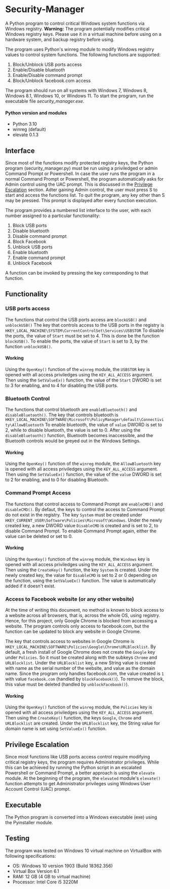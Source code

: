 # Security-Manager
A Python program to control critical Windows system functions via Windows registry. 
**Warning:** The program potentially modifies critical Windows registry keys. Please use it in a virtual machine before using on a hardware system, and backup registry before using.

The program uses Python's winreg module to modify Windows registry values to control system functions.
The following functions are supported:
1. Block/Unblock USB ports access
2. Enable/Disable bluetooth
3. Enable/Disable command prompt
4. Block/Unblock facebook.com access

The program should run on all systems with Windows 7, Windows 8, Windows 8.1, Windows 10, or Windows 11. To start the program, run the executable file *security_manager.exe*.

#### Python version and modules 
- Python 3.10
- winreg (default)
- elevate 0.1.3

## Interface

Since most of the functions modify protected registry keys, the Python program (security_manager.py) must be run using a priviledged or admin Command Prompt or Powershell. 
In case the user runs the program in a normal Command Prompt or Powershell, the program automatically asks for Admin control using the UAC prompt. This is discussed in the [Privilege Escalation](#privilege-escalation) section. Adter gaining Admin control, the user must press S to start and access the functions list. To quit the program, any key other than S may be pressed. This prompt is displayed after every function execution.

The program provides a numbered list interface to the user, with each number assigned to a particular functionality:
1. Block USB ports
2. Disable bluetooth
3. Disable command prompt
4. Block Facebook
5. Unblock USB ports
6. Enable bluetooth
7. Enable command prompt
8. Unblock Facebook

A function can be invoked by pressing the key corresponding to that function.

## Functionality

### USB ports access
The functions that control the USB ports access are `blockUSB()` and `unblockUSB()`
The key that controls access to the USB ports in the registry is `HKEY_LOCAL_MACHINE\SYSTEM\CurrentControlSet\Services\USBSTOR`
To disable the ports, the value of `Start` must be set to 4. This is done be the function `blockUSB()`.
To enable the ports, the value of `Start` is set to 3, by the function `unblockUSB()`.

#### Working
Using the `OpenKey()` function of the `winreg` module, the `USBSTOR` key is opened with all access priviledges using the `KEY_ALL_ACCESS` argument. Then using the `SetValueEx()` function, the value of the `Start` DWORD is set to 3 for enabling, and to 4 for disabling the USB ports.

### Bluetooth Control
The functions that control bluetooth are `enableBluetooth()` and `disableBluetooth()`. 
The key that controls bluetooth is `HKEY_LOCAL_MACHINE\SOFTWARE\Microsoft\PolicyManager\default\Connectivity\AllowBluetooth`
To enable bluetooth, the value of `value` DWORD is set to 2, while to disable bluetooth, the value is set to 0.
After using the `disableBluetooth()` function, Bluetooth becomes inaccessible, and the Bluetooth controls would be greyed out in the Windows Settings.

#### Working
Using the `OpenKey()` function of the `winreg` module, the `AllowBluetooth` key is opened with all access priviledges using the `KEY_ALL_ACCESS` argument. Then using the `SetValueEx()` function, the value of the `value` DWORD is set to 2 for enabling, and to 0 for disabling Bluetooth.

### Command Prompt Access
The functions that control access to Command Prompt are `enableCMD()` and `disableCMD()`.
By defaut, the keys to control the access to Command Prompt do not exist in the registry. The key `System` must be created under `HKEY_CURRENT_USER\Software\Policies\Microsoft\Windows`.
Under the newly created key, a new DWORD value `DisableCMD` is created and is set to 2, to disable Command Prompt. To enable Command Prompt again, either the value can be deleted or set to 0. 

#### Working
Using the `OpenKey()` function of the `winreg` module, the `Windows` key is opened with all access priviledges using the `KEY_ALL_ACCESS` argument. Then using the `CreateKey()` function, the key `System` is created. Under the newly created key, the value for `DisableCMD` is set to 2 or 0 depending on the function, using the `SetValueEx()` function. The value is automatically added if it doesn't exist.

### Access to Facebook website (or any other website)
At the time of writing this document, no method is known to block access to a website across all browsers, that is, across the whole OS, using registry. Hence, for this project, only Google Chrome is blocked from accessing a website. The program controls only access to facebook.com, but the function can be updated to block any website in Google Chrome.

The key that controls access to websites in Google Chrome is `HKEY_LOCAL_MACHINE\SOFTWARE\Policies\Google\Chrome\URLBlocklist`. By default, a fresh install of Google Chrome does not create the `Google` key under `Policies`. So it must be created along with the subkeys `Chrome` and `URLBlocklist`. Under the `URLBlocklist` key, a new String value is created with name as the serial number of the website, and value as the domain name. Since the program only handles facebook.com, the value created is `1` with value `facebook.com` (handled by `blockFacebook()`). To remove the block, this value must be deleted (handled by `unblockFacebook()`).

#### Working
Using the `OpenKey()` function of the `winreg` module, the `Policies` key is opened with all access priviledges using the `KEY_ALL_ACCESS` argument. Then using the `CreateKey()` function, the keys `Google`, `Chrome` and `URLBlocklist` are created. Under the `URLBlocklist` key, the String value for domain name is set using `SetValueEx()` function.

## Privilege Escalation
Since most functions like USB ports access control require modifying critical registry keys, the program requires Administrator privileges. While this can be achieved by running the Python script in an escalated Powershell or Command Prompt, a better approach is using the `elevate` module. At the beginning of the program, the `elevated` module's `elevate()` function attempts to get Administrator privileges using Windows User Account Control (UAC) prompt. 

## Executable
The Python program is converted into a Windows executable (exe) using the Pyinstaller module.

## Testing
The program was tested on Windows 10 virtual machine on VirtualBox with following specifications:
- OS: Windows 10 version 1903 (Build 18362.356)
- Virtual Box Version 6.1
- RAM: 12 GB (4 GB to virtual machine)
- Processor: Intel Core i5 3220M
